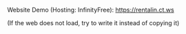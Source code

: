 Website Demo (Hosting: InfinityFree): https://rentalin.ct.ws

(If the web does not load, try to write it instead of copying it)
